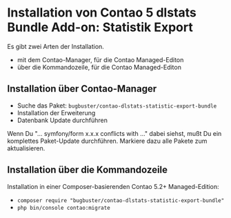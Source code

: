 # Installation von Contao 5 dlstats Bundle Add-on: Statistik Export

Es gibt zwei Arten der Installation.

* mit dem Contao-Manager, für die Contao Managed-Editon
* über die Kommandozeile, für die Contao Managed-Editon


## Installation über Contao-Manager

* Suche das Paket: `bugbuster/contao-dlstats-statistic-export-bundle`
* Installation der Erweiterung
* Datenbank Update durchführen

Wenn Du "... symfony/form x.x.x conflicts with ..." dabei siehst, mußt Du ein komplettes Paket-Update durchführen. Markiere dazu alle Pakete zum aktualisieren.


## Installation über die Kommandozeile

Installation in einer Composer-basierenden Contao 5.2+ Managed-Edition:

* `composer require "bugbuster/contao-dlstats-statistic-export-bundle"`
* `php bin/console contao:migrate`
